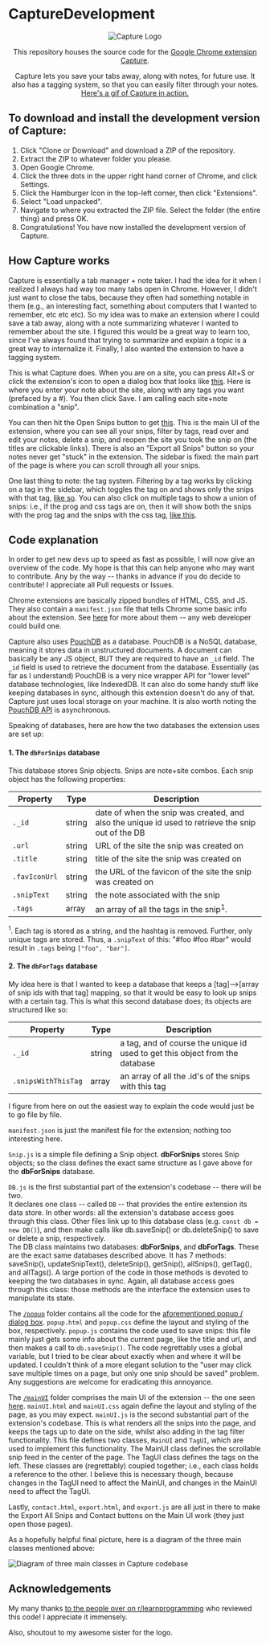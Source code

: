 # CaptureDevelopment

<p align="center">
    <img alt="Capture Logo" title="Capture Logo" src="https://i.imgur.com/XPvMO12.png">
</p>

<p align="center">
    This repository houses the source code for the <a href="https://chrome.google.com/webstore/detail/capture/egjcclpcljpdolmileljdlacgihomfbf?authuser=2">Google Chrome extension Capture</a>.
</p>
<p align="center">    
  Capture lets you save your tabs away, along with notes, for future use. It also has a tagging system, so that you can easily filter through your notes. <a href="https://i.imgur.com/ogx4vMw.gif">Here's a gif of Capture in action.</a>
</p>
      
## To download and install the development version of Capture:     
    
1. Click "Clone or Download" and download a ZIP of the repository.     
2. Extract the ZIP to whatever folder you please.  
3. Open Google Chrome.   
4. Click the three dots in the upper right hand corner of Chrome, and click Settings.    
5. Click the Hamburger Icon in the top-left corner, then click "Extensions".
6. Select "Load unpacked".   
7. Navigate to where you extracted the ZIP file. Select the folder (the entire thing) and press OK.   
8. Congratulations! You have now installed the development version of Capture. 
      
## How Capture works     
        
Capture is essentially a tab manager + note taker. I had the idea for it when I realized I always had way too many tabs open in Chrome. However, I didn't just want to close the tabs, because they often had something notable in them (e.g., an interesting fact, something about computers that I wanted to remember, etc etc etc). So my idea was to make an extension where I could save a tab away, along with a note summarizing whatever I wanted to remember about the site. I figured this would be a great way to learn too, since I've always found that trying to summarize and explain a topic is a great way to internalize it. Finally, I also wanted the extension to have a tagging system.   
       
       
This is what Capture does. When you are on a site, you can press Alt+S or click the extension's icon to open a dialog box that looks like [this](https://i.imgur.com/END0jB0.png). Here is where you enter your note about the site, along with any tags you want (prefaced by a #). You then click Save. I am calling each site+note combination a "snip".   
       
   
You can then hit the Open Snips button to get [this](https://i.imgur.com/Fda8pkq.png). This is the main UI of the extension, where you can see all your snips, filter by tags, read over and edit your notes, delete a snip, and reopen the site you took the snip on (the titles are clickable links). There is also an "Export all Snips" button so your notes never get "stuck" in the extension. The sidebar is fixed: the main part of the page is where you can scroll through all your snips.   
     
      
One last thing to note: the tag system. Filtering by a tag works by clicking on a tag in the sidebar, which toggles the tag on and shows only the snips with that tag, [like so](https://i.imgur.com/1aA49xQ.png). You can also click on multiple tags to show a union of snips: i.e., if the prog and css tags are on, then it will show both the snips with the prog tag and the snips with the css tag, [like this](https://i.imgur.com/SIqCgqI.png).
     
## Code explanation   
           
In order to get new devs up to speed as fast as possible, I will now give an overview of the code. My hope is that this can help anyone who may want to contribute. Any by the way -- thanks in advance if you do decide to contribute! I appreciate all Pull requests or Issues.           
   
Chrome extensions are basically zipped bundles of HTML, CSS, and JS. They also contain a `manifest.json` file that tells Chrome some basic info about the extension. See [here](https://developer.chrome.com/extensions) for more about them -- any web developer could build one.                 
      
Capture also uses [PouchDB](https://pouchdb.com/guides/) as a database. PouchDB is a NoSQL database, meaning it stores data in unstructured documents. A document can basically be any JS object, BUT they are required to have an `_id` field. The `_id` field is used to retrieve the document from the database. Essentially (as far as I understand) PouchDB is a very nice wrapper API for "lower level" database technologies, like IndexedDB. It can also do some handy stuff like keeping databases in sync, although this extension doesn't do any of that. Capture just uses local storage on your machine. It is also worth noting the [PouchDB API](https://pouchdb.com/api.html#batch_create) is asynchronous.     
         
Speaking of databases, here are how the two databases the extension uses are set up:   
       
#### 1. The `dbForSnips` database   
This database stores Snip objects. Snips are note+site combos. Each snip object has the following properties:         
      
| **Property**  | **Type** | **Description**                                                                                   |
|---------------|----------|---------------------------------------------------------------------------------------------------|
| `._id`        | string   | date of when the snip was created, and also the unique id used to retrieve the snip out of the DB |
| `.url`        | string   | URL of the site the snip was created on                                                           |
| `.title`      | string   | title of the site the snip was created on                                                         |
| `.favIconUrl` | string   | the URL of the favicon of the site the snip was created on                                        |
| `.snipText`   | string   | the note associated with the snip                                                                 |
| `.tags`       | array    | an array of all the tags in the snip<sup>1</sup>.                                                 |
       
<sup>1</sup>. Each tag is stored as a string, and the hashtag is removed. Further, only unique tags are stored. Thus, a `.snipText` of this: "#foo #foo #bar" would result in `.tags` being `["foo", "bar"]`.     
       
   
#### 2. The `dbForTags` database   
My idea here is that I wanted to keep a database that keeps a [tag]-->[array of snip ids with that tag] mapping, so that it would be easy to look up snips with a certain tag. This is what this second database does; its objects are structured like so:         
      
| **Property**  | **Type** | **Description**                                                                                   |
|---------------|----------|---------------------------------------------------------------------------------------------------|
| `._id`        | string   | a tag, and of course the unique id used to get this object from the database |
| `.snipsWithThisTag`        | array   | an array of all the .id's of the snips with this tag                                          |
   
   
         
I figure from here on out the easiest way to explain the code would just be to go file by file.   
         
`manifest.json` is just the manifest file for the extension; nothing too interesting here.   
         
`Snip.js` is a simple file defining a Snip object. **dbForSnips** stores Snip objects; so the class defines the exact same structure as I gave above for the **dbForSnips** database.  
     
`DB.js` is the first substantial part of the extension's codebase -- there will be two.  
It declares one class -- called `DB` -- that provides the entire extension its data store. In other words: all the extension's database access goes through this class. Other files link up to this database class (e.g. `const db = new DB()`), and then make calls like db.saveSnip() or db.deleteSnip() to save or delete a snip, respectively.   
The DB class maintains two databases: **dbForSnips**, and **dbForTags**. These are the exact same databases described above. It has 7 methods: saveSnip(), updateSnipText(), deleteSnip(), getSnip(), allSnips(), getTag(), and allTags(). A large portion of the code in those methods is devoted to keeping the two databases in sync. Again, all database access goes through this class: those methods are the interface the extension uses to manipulate its state.
          
The [`/popup`](https://github.com/nameEqualsJared/CaptureDevelopment/tree/master/popup) folder contains all the code for the [aforementioned popup / dialog box](https://i.imgur.com/END0jB0.png). `popup.html` and `popup.css` define the layout and styling of the box, respectively. `popup.js` contains the code used to save snips: this file mainly just gets some info about the current page, like the title and url, and then makes a call to `db.saveSnip()`. The code regrettably uses a global variable, but I tried to be clear about exactly when and where it will be updated. I couldn't think of a more elegant solution to the "user may click save multiple times on a page, but only one snip should be saved" problem. Any suggestions are welcome for eradicating this annoyance.    
       
The [`/mainUI`](https://github.com/nameEqualsJared/CaptureDevelopment/tree/master/mainUI) folder comprises the main UI of the extension --  the one seen [here](https://i.imgur.com/Fda8pkq.png). `mainUI.html` and `mainUI.css` again define the layout and styling of the page, as you may expect. `mainUI.js` is the second substantial part of the extension's codebase. This is what renders all the snips into the page, and keeps the tags up to date on the side, whilst also adding in the tag filter functionality. This file defines two classes, `MainUI` and `TagUI`, which are used to implement this functionality. The MainUI class defines the scrollable snip feed in the center of the page. The TagUI class defines the tags on the left. These classes are (regrettably) coupled together; i.e., each class holds a reference to the other. I believe this is necessary though, because changes in the TagUI need to affect the MainUI, and changes in the MainUI need to affect the TagUI.
          
Lastly, `contact.html`, `export.html`, and `export.js` are all just in there to make the Export All Snips and Contact buttons on the Main UI work (they just open those pages).   
        
As a hopefully helpful final picture, here is a diagram of the three main classes mentioned above:  
     
![Diagram of three main classes in Capture codebase](https://i.imgur.com/WnFcir5.png)

            
## Acknowledgements   
         
My many thanks [to the people over on r/learnprogramming](https://www.reddit.com/r/learnprogramming/comments/aggpbp/just_finished_my_first_chrome_extension_and_would/) who reviewed this code! I appreciate it immensely.    
     
Also, shoutout to my awesome sister for the logo.

